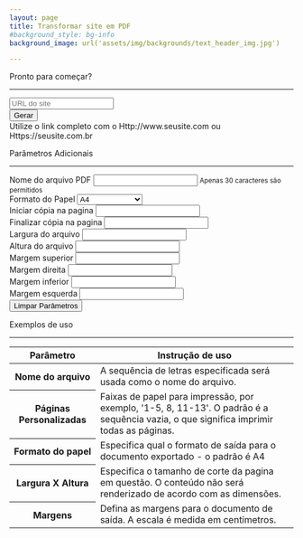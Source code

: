 ```yaml
---
layout: page
title: Transformar site em PDF
#background_style: bg-info
background_image: url('assets/img/backgrounds/text_header_img.jpg')

---
```

<section class="formulario">
<div id="topPage" class="text-information">
    <p> Pronto para começar?</p>
    <hr class="divider line-texto">
</div>


<form method="post">
  <div class="form-group input-group mb-3 group-url-site ">
    <div class="btn-url-bts">
      <input class="form-control inputURL" placeholder="URL do site" type="url" id="inputURL" name="inputURL" required> 
      <div class="input-group-append">
        <button id="callFunctionAPI" class="btn btn-success" type="button">Gerar</button>
      </div>
    </div> 
    <div class="text-information"> 
      <div id="waitingProcessArc" class="waitingProcessArc"> </div>
    </div>
    <div class="text-information"> 
       <div class="waitingProcessArc"> Utilize o link completo com o Http://www.seusite.com ou Https://seusite.com.br</div>
    </div>   

  </div>

  <div class="text-information ">
    <p> Parâmetros Adicionais</p>
    <hr class="divider line-texto">
</div>
  <div class="row">
  <div class="form-group col-md-6">
    <label for="archiveName">Nome do arquivo PDF</label>
    <input class="form-control" maxlength="30" type="text" id="archiveName" name="archiveName">
    <small id="archiveHelp" class="form-text text-muted"> Apenas 30 caracteres são permitidos</small>
  </div>  
  <div class="form-group col-md-6">
    <label for="paperFormat">Formato do Papel</label>
    <select class="form-control" id="paperFormat">
      <option value="&pdf.format=A0&pdf.landscape=false">A0</option>
      <option value="&pdf.format=A1&pdf.landscape=false">A1</option>
      <option value="&pdf.format=A2&pdf.landscape=false">A2</option>
      <option value="&pdf.format=A3&pdf.landscape=false">A3</option>
      <option value="&pdf.format=A4&pdf.landscape=false" selected>A4</option>
      <option value="&pdf.format=A5&pdf.landscape=true">A5 - Landscape</option>
      <option value="&pdf.format=A6&pdf.landscape=true">A6 - Landscape</option>
    </select>
  </div>
  </div>

  <div class="form-group row">
    <div class="col-md-6">
      <label for="pageRangesFirst">Iniciar cópia na pagina</label>
      <input class="form-control" type="number" id="pageRangesFirst" name="pageRangesFirst">
    </div>
    <div class="col-md-6">
      <label for="pageRangesLast">Finalizar cópia na pagina</label>
      <input class="form-control" type="number" id="pageRangesLast" name="pageRangesLast">
    </div>
  
 </div> 
  <div class="form-group row">
    <div class="col-md-6">
      <label for="pdfWidth">Largura do arquivo</label>
      <input class="form-control" type="number" id="pdfWidth" name="pdfWidth">
    </div>
    <div class="col-md-6">
      <label for="pdfHeight">Altura do arquivo</label>
      <input class="form-control" type="number" id="pdfHeight" name="pdfHeight">
    </div>
  </div>
  <div class="form-group row">
    <div class="col-md-3">
      <label for="pdfMarginTop">Margem superior</label>
      <input class="form-control" type="number" id="pdfMarginTop" name="pdfMarginTop">
    </div>
    <div class="col-md-3">
      <label for="pdfMarginRight">Margem direita</label>
      <input class="form-control" type="number" id="pdfMarginRight" name="pdfMarginRight">
    </div>
    <div class="col-md-3">
      <label for="pdfMarginBottom">Margem inferior</label>
      <input class="form-control" type="number" id="pdfMarginBottom" name="pdfMarginBottom">
    </div>
    <div class="col-md-3">
      <label for="pdfMarginLeft">Margem esquerda</label>
      <input class="form-control" type="number" id="pdfMarginLeft" name="pdfMarginLeft">
    </div>
  </div>
  <div id="waitingProcessArc" class="waitingProcessArc"> </div>
  <button id="resetForms" type="reset" class="btn btn-danger">Limpar Parâmetros</button>
</form>



<section class="howToUse">
<div class="text-information">
    <p> Exemplos de uso</p>
    <hr class="divider line-texto">
</div>

<div>
  <table class="table">
    <thead class="thead-dark">
      <tr>
        <th class="col-parameter" scope="col">Parâmetro</th>
        <th scope="col">Instrução de uso</th>
      </tr>
    </thead>
    <tbody>
      <tr>
        <th  scope="row">Nome do arquivo</th>
        <td>A sequência de letras especificada será usada como o nome do arquivo.</td>
      </tr>
      <tr>
        <th scope="row">Páginas Personalizadas</th>
        <td>Faixas de papel para impressão, por exemplo, '1-5, 8, 11-13'. O padrão é a sequência vazia, o que significa imprimir todas as páginas.</td>
      </tr>
      <tr>
        <th scope="row">Formato do papel</th>
        <td>Especifica qual o formato de saída para o documento exportado - o padrão é A4 </td>
      </tr>
      <tr>
        <th  scope="row">Largura X Altura</th>
        <td>Especifica o tamanho de corte da pagina em questão. O conteúdo não será renderizado de acordo com as dimensões. </td>
      </tr>
      <tr>
        <th scope="row">Margens</th>
        <td>Defina as margens para o documento de saída. A escala é medida em centímetros. </td>
      </tr>
    </tbody>
  </table>
</div>

</section>


</section>